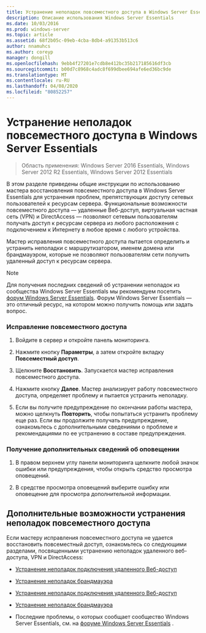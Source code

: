 ```yaml
---
title: Устранение неполадок повсеместного доступа в Windows Server Essentials
description: Описание использования Windows Server Essentials
ms.date: 10/03/2016
ms.prod: windows-server
ms.topic: article
ms.assetid: 68f2b05c-09eb-4cba-8db4-a91353b513c6
author: nnamuhcs
ms.author: coreyp
manager: dongill
ms.openlocfilehash: 9ebb4f27201e7cdb8e412bc35b217185616df3cb
ms.sourcegitcommit: b00d7c8968c4adc8f699dbee694afe6ed36bc9de
ms.translationtype: MT
ms.contentlocale: ru-RU
ms.lasthandoff: 04/08/2020
ms.locfileid: "80852257"
---
```

# <a name="troubleshoot-anywhere-access-in-windows-server-essentials"></a>Устранение неполадок повсеместного доступа в Windows Server Essentials

>Область применения: Windows Server 2016 Essentials, Windows Server 2012 R2 Essentials, Windows Server 2012 Essentials

В этом разделе приведены общие инструкции по использованию мастера восстановления повсеместного доступа в Windows Server Essentials для устранения проблем, препятствующих доступу сетевых пользователей к ресурсам сервера. Функциональные возможности повсеместного доступа — удаленные Веб-доступ, виртуальная частная сеть (VPN) и DirectAccess — позволяют сетевым пользователям получать доступ к ресурсам сервера из любого расположения с подключением к Интернету в любое время с любого устройства.  
  
 Мастер исправления повсеместного доступа пытается определить и устранить неполадки с маршрутизатором, именем домена или брандмауэром, которые не позволяют пользователям сети получить удаленный доступ к ресурсам сервера.  
  
> [!NOTE]
>  Для получения последних сведений об устранении неполадок из сообщества Windows Server Essentials мы рекомендуем посетить [форум Windows Server Essentials](https://social.technet.microsoft.com/Forums/winserveressentials/threads). Форум Windows Server Essentials — это отличный ресурс, на котором можно получить помощь или задать вопрос.  
  
### <a name="to-repair-anywhere-access"></a>Исправление повсеместного доступа  
  
1.  Войдите в сервер и откройте панель мониторинга.  
  
2.  Нажмите кнопку **Параметры**, а затем откройте вкладку **Повсеместный доступ**.  
  
3.  Щелкните **Восстановить**. Запускается мастер исправления повсеместного доступа.  
  
4.  Нажмите кнопку **Далее**. Мастер анализирует работу повсеместного доступа, определяет проблему и пытается устранить неполадку.  
  
5.  Если вы получите предупреждение по окончании работы мастера, можно щелкнуть **Повторить**, чтобы попытаться устранить проблему еще раз. Если вы продолжите получать предупреждение, ознакомьтесь с дополнительными сведениями о проблеме и рекомендациями по ее устранению в составе предупреждения.  
  
### <a name="to-get-more-information-about-an-alert"></a>Получение дополнительных сведений об оповещении  
  
1.  В правом верхнем углу панели мониторинга щелкните любой значок ошибки или предупреждения, чтобы открыть средство просмотра оповещений.  
  
2.  В средстве просмотра оповещений выберите ошибку или оповещение для просмотра дополнительной информации.  
  
## <a name="additional-troubleshooting-for-anywhere-access"></a>Дополнительные возможности устранения неполадок повсеместного доступа  
 Если мастеру исправления повсеместного доступа не удается восстановить повсеместный доступ, ознакомьтесь со следующими разделами, посвященными устранению неполадок удаленного веб-доступа, VPN и DirectAccess:  
  

-   [Устранение неполадок подключения удаленного Веб-доступ](Troubleshoot-Remote-Web-Access-connectivity-in-Windows-Server-Essentials.md)  
  
-   [Устранение неполадок брандмауэра](Troubleshoot-your-firewall-in-Windows-Server-Essentials.md)  

-   [Устранение неполадок подключения удаленного Веб-доступ](../support/Troubleshoot-Remote-Web-Access-connectivity-in-Windows-Server-Essentials.md)  
  
-   [Устранение неполадок брандмауэра](../support/Troubleshoot-your-firewall-in-Windows-Server-Essentials.md)  

  
-   Последние проблемы, о которых сообщает сообщество Windows Server Essentials, см. на [форуме Windows Server Essentials](https://social.technet.microsoft.com/Forums/winserveressentials/threads) .
